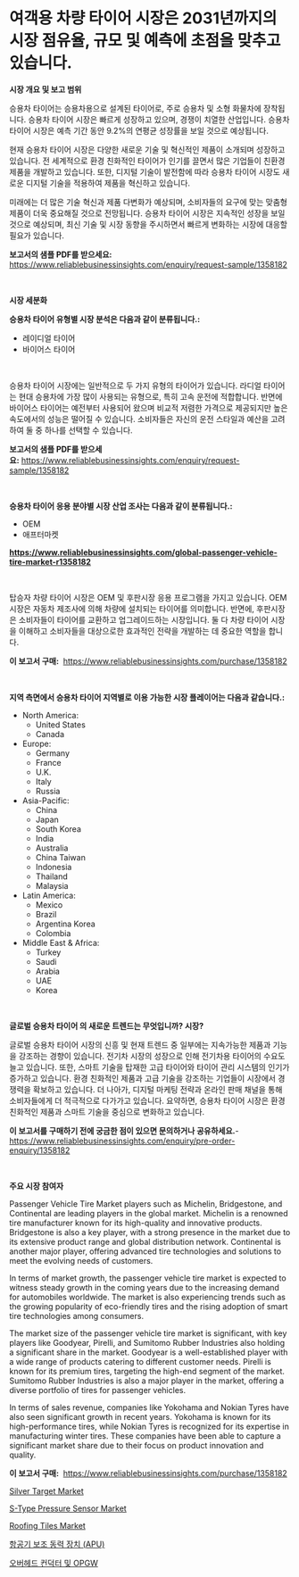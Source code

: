<p><h1>여객용 차량 타이어 시장은 2031년까지의 시장 점유율, 규모 및 예측에 초점을 맞추고 있습니다.</h1></p><p><strong>시장 개요 및 보고 범위</strong></p>
<p><p>승용차 타이어는 승용차용으로 설계된 타이어로, 주로 승용차 및 소형 화물차에 장착됩니다. 승용차 타이어 시장은 빠르게 성장하고 있으며, 경쟁이 치열한 산업입니다. 승용차 타이어 시장은 예측 기간 동안 9.2%의 연평균 성장률을 보일 것으로 예상됩니다.</p><p>현재 승용차 타이어 시장은 다양한 새로운 기술 및 혁신적인 제품이 소개되며 성장하고 있습니다. 전 세계적으로 환경 친화적인 타이어가 인기를 끌면서 많은 기업들이 친환경 제품을 개발하고 있습니다. 또한, 디지털 기술이 발전함에 따라 승용차 타이어 시장도 새로운 디지털 기술을 적용하여 제품을 혁신하고 있습니다.</p><p>미래에는 더 많은 기술 혁신과 제품 다변화가 예상되며, 소비자들의 요구에 맞는 맞춤형 제품이 더욱 중요해질 것으로 전망됩니다. 승용차 타이어 시장은 지속적인 성장을 보일 것으로 예상되며, 최신 기술 및 시장 동향을 주시하면서 빠르게 변화하는 시장에 대응할 필요가 있습니다.</p></p>
<p><strong>보고서의 샘플 PDF를 받으세요:</strong> <a href="https://www.reliablebusinessinsights.com/enquiry/request-sample/1358182">https://www.reliablebusinessinsights.com/enquiry/request-sample/1358182</a></p>
<p>&nbsp;</p>
<p><strong>시장 세분화</strong></p>
<p><strong>승용차 타이어 유형별 시장 분석은 다음과 같이 분류됩니다.:</strong></p>
<p><ul><li>레이디얼 타이어</li><li>바이어스 타이어</li></ul></p>
<p>&nbsp;</p>
<p><p>승용차 타이어 시장에는 일반적으로 두 가지 유형의 타이어가 있습니다. 라디얼 타이어는 현대 승용차에 가장 많이 사용되는 유형으로, 특히 고속 운전에 적합합니다. 반면에 바이어스 타이어는 예전부터 사용되어 왔으며 비교적 저렴한 가격으로 제공되지만 높은 속도에서의 성능은 떨어질 수 있습니다. 소비자들은 자신의 운전 스타일과 예산을 고려하여 둘 중 하나를 선택할 수 있습니다.</p></p>
<p><strong>보고서의 샘플 PDF를 받으세요:</strong>&nbsp;<a href="https://www.reliablebusinessinsights.com/enquiry/request-sample/1358182">https://www.reliablebusinessinsights.com/enquiry/request-sample/1358182</a></p>
<p>&nbsp;</p>
<p><strong> 승용차 타이어 응용 분야별 시장 산업 조사는 다음과 같이 분류됩니다.:</strong></p>
<p><ul><li>OEM</li><li>애프터마켓</li></ul></p>
<p><strong><a href="https://www.reliablebusinessinsights.com/global-passenger-vehicle-tire-market-r1358182">https://www.reliablebusinessinsights.com/global-passenger-vehicle-tire-market-r1358182</a></strong></p>
<p>&nbsp;</p>
<p><p>탑승자 차량 타이어 시장은 OEM 및 후판시장 응용 프로그램을 가지고 있습니다. OEM 시장은 자동차 제조사에 의해 차량에 설치되는 타이어를 의미합니다. 반면에, 후판시장은 소비자들이 타이어를 교환하고 업그레이드하는 시장입니다. 둘 다 차량 타이어 시장을 이해하고 소비자들을 대상으로한 효과적인 전략을 개발하는 데 중요한 역할을 합니다.</p></p>
<p><strong>이 보고서 구매:</strong>&nbsp; <a href="https://www.reliablebusinessinsights.com/purchase/1358182">https://www.reliablebusinessinsights.com/purchase/1358182</a></p>
<p>&nbsp;</p>
<p><strong>지역 측면에서 승용차 타이어 지역별로 이용 가능한 시장 플레이어는 다음과 같습니다.:</strong></p>
<p><ul>
    <li>
        North America:
        <ul>
            <li>United States</li>
            <li>Canada</li>
        </ul>
    </li>
    <li>
        Europe:
        <ul>
            <li>Germany</li>
            <li>France</li>
            <li>U.K.</li>
            <li>Italy</li>
            <li>Russia</li>
        </ul>
    </li>
    <li>
        Asia-Pacific:
        <ul>
            <li>China</li>
            <li>Japan</li>
            <li>South Korea</li>
            <li>India</li>
            <li>Australia</li>
            <li>China Taiwan</li>
            <li>Indonesia</li>
            <li>Thailand</li>
            <li>Malaysia</li>
        </ul>
    </li>
    <li>
        Latin America:
        <ul>
            <li>Mexico</li>
            <li>Brazil</li>
            <li>Argentina Korea</li>
            <li>Colombia</li>
        </ul>
    </li>
    <li>
        Middle East & Africa:
        <ul>
            <li>Turkey</li>
            <li>Saudi</li>
            <li>Arabia</li>
            <li>UAE</li>
            <li>Korea</li>
        </ul>
    </li>
    </ul></p>
<p>&nbsp;</p>
<p><strong>글로벌 승용차 타이어 의 새로운 트렌드는 무엇입니까? 시장?</strong></p>
<p><p>글로벌 승용차 타이어 시장의 신흥 및 현재 트렌드 중 일부에는 지속가능한 제품과 기능을 강조하는 경향이 있습니다. 전기차 시장의 성장으로 인해 전기차용 타이어의 수요도 늘고 있습니다. 또한, 스마트 기술을 탑재한 고급 타이어와 타이어 관리 시스템의 인기가 증가하고 있습니다. 환경 친화적인 제품과 고급 기술을 강조하는 기업들이 시장에서 경쟁력을 확보하고 있습니다. 더 나아가, 디지털 마케팅 전략과 온라인 판매 채널을 통해 소비자들에게 더 적극적으로 다가가고 있습니다. 요약하면, 승용차 타이어 시장은 환경 친화적인 제품과 스마트 기술을 중심으로 변화하고 있습니다.</p></p>
<p><strong>이 보고서를 구매하기 전에 궁금한 점이 있으면 문의하거나 공유하세요.</strong>- <a href="https://www.reliablebusinessinsights.com/enquiry/pre-order-enquiry/1358182">https://www.reliablebusinessinsights.com/enquiry/pre-order-enquiry/1358182</a></p>
<p>&nbsp;</p>
<p><strong>주요 시장 참여자</strong></p>
<p><p>Passenger Vehicle Tire Market players such as Michelin, Bridgestone, and Continental are leading players in the global market. Michelin is a renowned tire manufacturer known for its high-quality and innovative products. Bridgestone is also a key player, with a strong presence in the market due to its extensive product range and global distribution network. Continental is another major player, offering advanced tire technologies and solutions to meet the evolving needs of customers.</p><p>In terms of market growth, the passenger vehicle tire market is expected to witness steady growth in the coming years due to the increasing demand for automobiles worldwide. The market is also experiencing trends such as the growing popularity of eco-friendly tires and the rising adoption of smart tire technologies among consumers.</p><p>The market size of the passenger vehicle tire market is significant, with key players like Goodyear, Pirelli, and Sumitomo Rubber Industries also holding a significant share in the market. Goodyear is a well-established player with a wide range of products catering to different customer needs. Pirelli is known for its premium tires, targeting the high-end segment of the market. Sumitomo Rubber Industries is also a major player in the market, offering a diverse portfolio of tires for passenger vehicles.</p><p>In terms of sales revenue, companies like Yokohama and Nokian Tyres have also seen significant growth in recent years. Yokohama is known for its high-performance tires, while Nokian Tyres is recognized for its expertise in manufacturing winter tires. These companies have been able to capture a significant market share due to their focus on product innovation and quality.</p></p>
<p><strong>이 보고서 구매:</strong>&nbsp;&nbsp;<a href="https://www.reliablebusinessinsights.com/purchase/1358182">https://www.reliablebusinessinsights.com/purchase/1358182</a></p>
<p><p><a href="https://issuu.com/reportprime-2/docs/silver-target-market-size-2030.pptx">Silver Target Market</a></p><p><a href="https://github.com/castoriffic/Market-Research-Report-List-4/blob/main/s-type-pressure-sensor-market.md">S-Type Pressure Sensor Market</a></p><p><a href="https://issuu.com/reportprime-2/docs/roofing-tiles-market-size-2030.pptx">Roofing Tiles Market</a></p><p><a href="https://github.com/kimvicki3212024/Market-Research-Report-List-1/blob/main/783082983729.md">항공기 보조 동력 장치 (APU)</a></p><p><a href="https://medium.com/@emmettsaynford43546/%EA%B3%A0%EA%B0%80%EC%A0%84%EC%84%A0%ED%9A%8C%EB%A1%9C%EC%99%80-opgw-%EC%8B%9C%EC%9E%A5-%EC%84%B1%EA%B3%B5%EC%A0%81%EC%9D%B8-%EB%B9%84%EC%A6%88%EB%8B%88%EC%8A%A4-%EC%A0%84%EB%9E%B5%EC%9D%98-%ED%95%B5%EC%8B%AC-%EC%98%88%EC%B8%A1-2031%EB%85%84%EA%B9%8C%EC%A7%80-ec2e7f774a1e">오버헤드 컨덕터 및 OPGW</a></p></p>